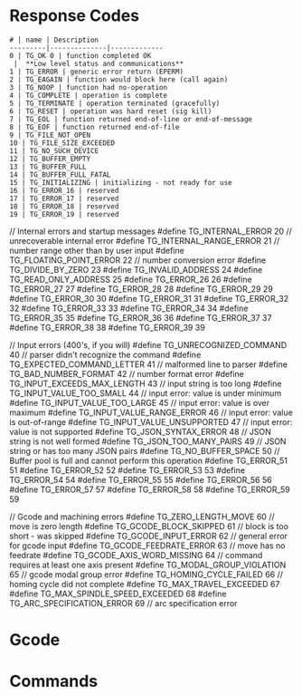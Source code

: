 # Response Codes

	# | name | Description
	---------|--------------|-------------
	0 | TG_OK 0 | function completed OK
	 |  **Low level status and communications**
	1 | TG_ERROR | generic error return (EPERM)
	2 | TG_EAGAIN | function would block here (call again)
	3 | TG_NOOP | function had no-operation
	4 | TG_COMPLETE | operation is complete
	5 | TG_TERMINATE | operation terminated (gracefully)
	6 | TG_RESET | operation was hard reset (sig kill)
	7 | TG_EOL | function returned end-of-line or end-of-message
	8 | TG_EOF | function returned end-of-file 
	9 | TG_FILE_NOT_OPEN 
	10 | TG_FILE_SIZE_EXCEEDED 
	11 | TG_NO_SUCH_DEVICE 
	12 | TG_BUFFER_EMPTY 
	13 | TG_BUFFER_FULL 
	14 | TG_BUFFER_FULL_FATAL 
	15 | TG_INITIALIZING | initializing - not ready for use
	16 | TG_ERROR_16 | reserved
	17 | TG_ERROR_17 | reserved
	18 | TG_ERROR_18 | reserved
	19 | TG_ERROR_19 | reserved

// Internal errors and startup messages
#define	TG_INTERNAL_ERROR 20			// unrecoverable internal error
#define	TG_INTERNAL_RANGE_ERROR 21		// number range other than by user input
#define	TG_FLOATING_POINT_ERROR 22		// number conversion error
#define	TG_DIVIDE_BY_ZERO 23
#define	TG_INVALID_ADDRESS 24
#define	TG_READ_ONLY_ADDRESS 25
#define	TG_ERROR_26 26
#define	TG_ERROR_27 27
#define	TG_ERROR_28 28
#define	TG_ERROR_29 29
#define	TG_ERROR_30 30
#define	TG_ERROR_31 31
#define	TG_ERROR_32 32
#define	TG_ERROR_33 33
#define	TG_ERROR_34 34
#define	TG_ERROR_35 35
#define	TG_ERROR_36 36
#define	TG_ERROR_37 37
#define	TG_ERROR_38 38
#define	TG_ERROR_39 39

// Input errors (400's, if you will)
#define	TG_UNRECOGNIZED_COMMAND 40		// parser didn't recognize the command
#define	TG_EXPECTED_COMMAND_LETTER 41	// malformed line to parser
#define	TG_BAD_NUMBER_FORMAT 42			// number format error
#define	TG_INPUT_EXCEEDS_MAX_LENGTH 43	// input string is too long 
#define	TG_INPUT_VALUE_TOO_SMALL 44		// input error: value is under minimum
#define	TG_INPUT_VALUE_TOO_LARGE 45		// input error: value is over maximum
#define	TG_INPUT_VALUE_RANGE_ERROR 46	// input error: value is out-of-range
#define	TG_INPUT_VALUE_UNSUPPORTED 47	// input error: value is not supported
#define	TG_JSON_SYNTAX_ERROR 48			// JSON string is not well formed
#define	TG_JSON_TOO_MANY_PAIRS 49		// JSON string or has too many JSON pairs
#define	TG_NO_BUFFER_SPACE 50			// Buffer pool is full and cannot perform this operation
#define	TG_ERROR_51 51
#define	TG_ERROR_52 52
#define	TG_ERROR_53 53
#define	TG_ERROR_54 54
#define	TG_ERROR_55 55
#define	TG_ERROR_56 56
#define	TG_ERROR_57 57
#define	TG_ERROR_58 58
#define	TG_ERROR_59 59

// Gcode and machining errors
#define	TG_ZERO_LENGTH_MOVE 60			// move is zero length
#define	TG_GCODE_BLOCK_SKIPPED 61		// block is too short - was skipped
#define	TG_GCODE_INPUT_ERROR 62			// general error for gcode input 
#define	TG_GCODE_FEEDRATE_ERROR 63		// move has no feedrate
#define	TG_GCODE_AXIS_WORD_MISSING 64	// command requires at least one axis present
#define	TG_MODAL_GROUP_VIOLATION 65		// gcode modal group error
#define	TG_HOMING_CYCLE_FAILED 66		// homing cycle did not complete
#define	TG_MAX_TRAVEL_EXCEEDED 67
#define	TG_MAX_SPINDLE_SPEED_EXCEEDED 68
#define	TG_ARC_SPECIFICATION_ERROR 69	// arc specification error
# Gcode

# Commands

